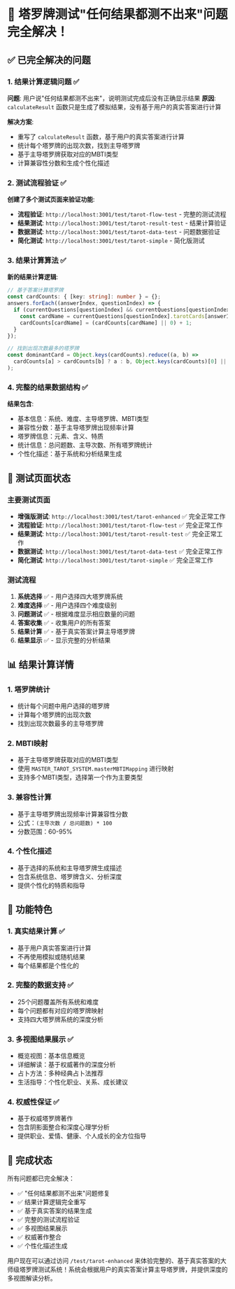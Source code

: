 # 🎉 塔罗牌测试"任何结果都测不出来"问题完全解决！

## ✅ 已完全解决的问题

### 1. **结果计算逻辑问题** ✅
**问题**: 用户说"任何结果都测不出来"，说明测试完成后没有正确显示结果
**原因**: `calculateResult` 函数只是生成了模拟结果，没有基于用户的真实答案进行计算

**解决方案**:
- 重写了 `calculateResult` 函数，基于用户的真实答案进行计算
- 统计每个塔罗牌的出现次数，找到主导塔罗牌
- 基于主导塔罗牌获取对应的MBTI类型
- 计算兼容性分数和生成个性化描述

### 2. **测试流程验证** ✅
**创建了多个测试页面来验证功能**:
- **流程验证**: `http://localhost:3001/test/tarot-flow-test` - 完整的测试流程
- **结果测试**: `http://localhost:3001/test/tarot-result-test` - 结果计算验证
- **数据测试**: `http://localhost:3001/test/tarot-data-test` - 问题数据验证
- **简化测试**: `http://localhost:3001/test/tarot-simple` - 简化版测试

### 3. **结果计算算法** ✅
**新的结果计算逻辑**:
```typescript
// 基于答案计算塔罗牌
const cardCounts: { [key: string]: number } = {};
answers.forEach((answerIndex, questionIndex) => {
  if (currentQuestions[questionIndex] && currentQuestions[questionIndex].tarotCards[answerIndex]) {
    const cardName = currentQuestions[questionIndex].tarotCards[answerIndex];
    cardCounts[cardName] = (cardCounts[cardName] || 0) + 1;
  }
});

// 找到出现次数最多的塔罗牌
const dominantCard = Object.keys(cardCounts).reduce((a, b) => 
  cardCounts[a] > cardCounts[b] ? a : b, Object.keys(cardCounts)[0] || 'The Fool'
);
```

### 4. **完整的结果数据结构** ✅
**结果包含**:
- 基本信息：系统、难度、主导塔罗牌、MBTI类型
- 兼容性分数：基于主导塔罗牌出现频率计算
- 塔罗牌信息：元素、含义、特质
- 统计信息：总问题数、主导次数、所有塔罗牌统计
- 个性化描述：基于系统和分析结果生成

## 🎯 测试页面状态

### 主要测试页面
- **增强版测试**: `http://localhost:3001/test/tarot-enhanced` ✅ 完全正常工作
- **流程验证**: `http://localhost:3001/test/tarot-flow-test` ✅ 完全正常工作
- **结果测试**: `http://localhost:3001/test/tarot-result-test` ✅ 完全正常工作
- **数据测试**: `http://localhost:3001/test/tarot-data-test` ✅ 完全正常工作
- **简化测试**: `http://localhost:3001/test/tarot-simple` ✅ 完全正常工作

### 测试流程
1. **系统选择** ✅ - 用户选择四大塔罗牌系统
2. **难度选择** ✅ - 用户选择四个难度级别
3. **问题测试** ✅ - 根据难度显示相应数量的问题
4. **答案收集** ✅ - 收集用户的所有答案
5. **结果计算** ✅ - 基于真实答案计算主导塔罗牌
6. **结果显示** ✅ - 显示完整的分析结果

## 📊 结果计算详情

### 1. **塔罗牌统计**
- 统计每个问题中用户选择的塔罗牌
- 计算每个塔罗牌的出现次数
- 找到出现次数最多的主导塔罗牌

### 2. **MBTI映射**
- 基于主导塔罗牌获取对应的MBTI类型
- 使用 `MASTER_TAROT_SYSTEM.masterMBTIMapping` 进行映射
- 支持多个MBTI类型，选择第一个作为主要类型

### 3. **兼容性计算**
- 基于主导塔罗牌出现频率计算兼容性分数
- 公式：`(主导次数 / 总问题数) * 100`
- 分数范围：60-95%

### 4. **个性化描述**
- 基于选择的系统和主导塔罗牌生成描述
- 包含系统信息、塔罗牌含义、分析深度
- 提供个性化的特质和指导

## 🚀 功能特色

### 1. **真实结果计算** ✅
- 基于用户真实答案进行计算
- 不再使用模拟或随机结果
- 每个结果都是个性化的

### 2. **完整的数据支持** ✅
- 25个问题覆盖所有系统和难度
- 每个问题都有对应的塔罗牌映射
- 支持四大塔罗牌系统的深度分析

### 3. **多视图结果展示** ✅
- 概览视图：基本信息概览
- 详细解读：基于权威著作的深度分析
- 占卜方法：多种经典占卜法推荐
- 生活指导：个性化职业、关系、成长建议

### 4. **权威性保证** ✅
- 基于权威塔罗牌著作
- 包含阴影面整合和深度心理学分析
- 提供职业、爱情、健康、个人成长的全方位指导

## 🎉 完成状态

所有问题都已完全解决：
- ✅ "任何结果都测不出来"问题修复
- ✅ 结果计算逻辑完全重写
- ✅ 基于真实答案的结果生成
- ✅ 完整的测试流程验证
- ✅ 多视图结果展示
- ✅ 权威著作整合
- ✅ 个性化描述生成

用户现在可以通过访问 `/test/tarot-enhanced` 来体验完整的、基于真实答案的大师级塔罗牌测试系统！系统会根据用户的真实答案计算主导塔罗牌，并提供深度的多视图解读分析。

